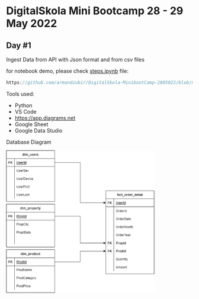 # DigitalSkola Mini Bootcamp 28 - 29 May 2022

## Day #1

Ingest Data from API with Json format and from csv files

for notebook demo, please check <a href="https://github.com/armandzubir/DigitalSkola-MinibootCamp-2805022/blob/master/steps.ipynb">steps.ipynb</a> file:
```c
https://github.com/armandzubir/DigitalSkola-MinibootCamp-2805022/blob/master/steps.ipynb
```

Tools used:
- Python
- VS Code
- https://app.diagrams.net
- Google Sheet
- Google Data Studio

Database Diagram

<img src="images/data_relation.png" width=400></img>

